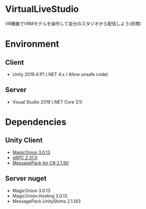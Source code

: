 # VirtualLiveStudio
VR機器でVRMモデルを操作して自分のスタジオから配信しよう(目標)

# Environment
## Client
- Unity 2019.4.1f1 (.NET 4.x / Allow unsafe code)

## Server
- Visual Studio 2019 (.NET Core 3.1)

# Dependencies
## Unity Client
- [MagicOnion 3.0.13](https://github.com/Cysharp/MagicOnion/releases/tag/3.0.12)
- [gRPC 2.31.0](https://packages.grpc.io/archive/2020/06/d48d39c4324f06a6da24bb4f67e8ef21166ba65b-92fcaa64-e536-476d-b060-98f4ac5921e2/index.xml)
- [MessagePack for C# 2.1.90](https://github.com/neuecc/MessagePack-CSharp/releases/tag/v2.1.90)

## Server nuget
- MagicOnion 3.0.13
- MagicOnion.Hosting 3.0.13
- MessagePack.UnityShims 2.1.143

